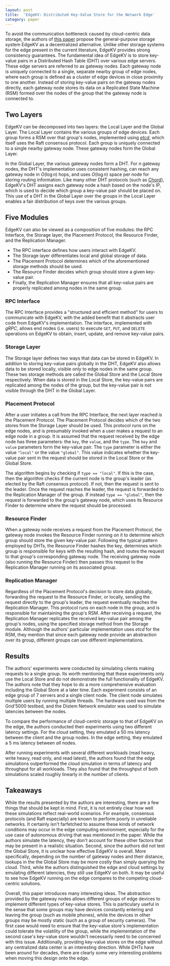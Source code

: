 ```yaml
---
layout: post
title:  'EdgeKV: Distributed Key-Value Store for the Network Edge'
category: paper
---
```


To avoid the communication bottleneck caused by cloud-centric data storage, the authors of [this paper](https://ieeexplore.ieee.org/document/9219667) propose the general-purpose storage system EdgeKV as a decentralized alternative. Unlike other storage systems for the edge present in the current literature, EdgeKV provides strong consistency guarantees. The fundamental idea of EdgeKV is to store key-value pairs in a Distributed Hash Table (DHT) over various edge servers. These edge servers are referred to as gateway nodes. Each gateway node is uniquely connected to a single, separate nearby group of edge nodes, where each group is defined as a cluster of edge devices in close proximity to one another. Instead of storing key-value pairs on the gateway nodes directly, each gateway node stores its data on a Replicated State Machine (RSM) formed over the nodes of the group that the gateway node is connected to.

## Two Layers

EdgeKV can be decomposed into two layers: the Local Layer and the Global Layer. The Local Layer contains the various groups of edge devices. Each group forms a RSM over that group's nodes, implemented using [_etcd_](https://etcd.io/), which itself uses the Raft consensus protocol. Each group is uniquely connected to a single nearby gateway node. These gateway nodes form the Global Layer.

In the Global Layer, the various gateway nodes form a DHT. For $n$ gateway nodes, the DHT's implementation uses consistent hashing, can reach any gateway node in $O(\log n)$ hops, and uses $O(\log n)$ space per node for storing routing information. Like many other DHT protocols (such as [Chord](https://dl.acm.org/doi/10.1145/383059.383071)), EdgeKV's DHT assigns each gateway node a hash based on the node's IP, which is used to decide which group a key-value pair should be placed on. This use of a DHT in the Global Layer over the groups in the Local Layer enables a fair distribution of keys over the various groups.

## Five Modules

EdgeKV can also be viewed as a composition of five modules: the RPC Interface, the Storage layer, the Placement Protocol, the Resource Finder, and the Replication Manager.
- The RPC interface defines how users interact with EdgeKV.
- The Storage layer differentiates local and global storage of data.
- The Placement Protocol determines which of the aforementioned storage methods should be used.
- The Resource Finder decides which group should store a given key-value pair.
- Finally, the Replication Manager ensures that all key-value pairs are properly replicated among nodes in the same group.

### RPC Interface

The RPC Interface provides a "structured and efficient method" for users to communicate with EdgeKV, with the added benefit that it abstracts user code from EdgeKV's implementation. The interface, implemented with _gRPC_, allows end nodes (i.e. users) to execute `GET`, `PUT`, and `DELETE` operations on EdgeKV to obtain, insert, update, and remove key-value pairs.

### Storage Layer

The Storage layer defines two ways that data can be stored in EdgeKV. In addition to storing key-value pairs globally in the DHT, EdgeKV also allows data to be stored locally, visible only to edge nodes in the same group. These two storage methods are called the Global Store and the Local Store respectively. When data is stored in the Local Store, the key-value pairs are replicated among the nodes of the group, but the key-value pair is not visible through the DHT in the Global Layer.

### Placement Protocol

After a user initiates a call from the RPC Interface, the next layer reached is the Placement Protocol. The Placement Protocol decides which of the two stores from the Storage Layer should be used. This protocol runs on the edge nodes, and is presumably invoked when a user makes a request to an edge node in a group. It is assumed that the request received by the edge node has three parameters: the `key`, the `value`, and the `type`. The `key` and `value` parameters form the key-value pair. The `type` parameter is either the value `"local"` or the value `"global"`. This value indicates whether the key-value pair sent in the request should be stored in the Local Store or the Global Store.

The algorithm begins by checking if `type == "local"`. If this is the case, then the algorithm checks if the current node is the group's leader (as elected by the Raft consensus protocol). If not, then the request is sent to the leader. Once the request reaches the leader, the request is forwarded to the Replication Manager of the group. If instead `type == "global"`, then the request is forwarded to the group's gateway node, which uses its Resource Finder to determine where the request should be processed.

### Resource Finder

When a gateway node receives a request from the Placement Protocol, the gateway node invokes the Resource Finder running on it to determine which group should store the given key-value pair. Following the typical pattern employed by DHTs, the Resource Finder hashes the key, determines which group is responsible for keys with the resulting hash, and routes the request to that group's corresponding gateway node. The receiving gateway node (also running the Resource Finder) then passes this request to the Replication Manager running on its associated group.

### Replication Manager

Regardless of the Placement Protocol's decision to store data globally, forwarding the request to the Resource Finder, or locally, sending the request directly to the group's leader, the request eventually reaches the Replication Manager. This protocol runs on each node in the group, and is responsible for maintaining the group's RSM. After receiving a request, the Replication Manager replicates the received key-value pair among the group's nodes, using the specified storage method from the Storage module. Although the authors' particular implementation uses _etcd_ for the RSM, they mention that since each gateway node provide an abstraction over its group, different groups can use different implementations.

## Results

The authors' experiments were conducted by simulating clients making requests to a single group. Its worth mentioning that these experiments only use the Local Store and do not demonstrate the full functionality of EdgeKV. The authors note that they hope to do a more comprehensive evaluation including the Global Store at a later time. Each experiment consists of an edge group of 7 servers and a single client node. The client node simulates multiple users by running multiple threads. The hardware used was from the Grid'5000 testbed, and the Distem Network emulator was used to simulate latencies between the nodes.

To compare the performance of cloud-centric storage to that of EdgeKV on the edge, the authors conducted their experiments using two different latency settings. For the cloud setting, they emulated a 50 ms latency between the client and the group nodes. In the edge setting, they emulated a 5 ms latency between _all_ nodes.

After running experiments with several different workloads (read heavy, write heavy, read only, and read latest), the authors found that the edge simulations outperformed the cloud simulation in terms of latency and throughput for all workloads. They also found that the throughput of both simulations scaled roughly linearly in the number of clients.

## Takeaways

While the results presented by the authors are interesting, there are a few things that should be kept in mind. First, it is not entirely clear how well these simulations reflect real-world scenarios. For example, consensus protocols (and Raft especially) are known to perform poorly in unreliable networks. It certainly isn't farfetched to assume these kinds of network conditions may occur in the edge computing environment, especially for the use case of autonomous driving that was mentioned in the paper. While the authors simulate the latency, they don't account for these other factors that may be present in a realistic situation. Second, since the authors did not test the Global Store, it is unclear how effective EdgeKV is overall. More specifically, depending on the number of gateway nodes and their distance, lookups in the the Global Store may be more costly than simply querying the cloud. Third, while the authors distinguished the edge and cloud settings by emulating different latencies, they still use EdgeKV on both. It may be useful to see how EdgeKV running on the edge compares to the competing cloud-centric solutions.

Overall, this paper introduces many interesting ideas. The abstraction provided by the gateway nodes allows different groups of edge devices to implement different types of key-value stores. This is particulary useful in the sense that some groups may have devices constantly entering and leaving the group (such as mobile phones), while the devices in other groups may be mostly static (such as a group of security cameras). The first case would need to ensure that the key-value store's implementation could tolerate the volatility of the group, while the implementation of the second case's key-value store wouldn't necessarily need to be concerned with this issue. Additionally, providing key-value stores on the edge without any centralized data center is an interesting direction. While DHTs have been around for decades, there are clearly some very interesting problems when moving this design onto the edge. 
